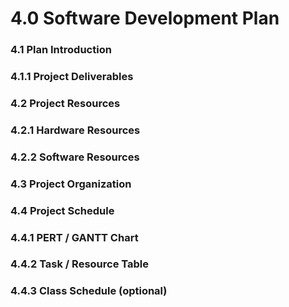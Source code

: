 # 4.0 Software Development Plan
  
### 4.1   Plan Introduction  
### 4.1.1 Project Deliverables  
### 4.2   Project Resources  
### 4.2.1 Hardware Resources  
### 4.2.2 Software Resources  
### 4.3   Project Organization  
### 4.4   Project Schedule  
### 4.4.1 PERT / GANTT Chart  
### 4.4.2 Task / Resource Table  
### 4.4.3 Class Schedule (optional)
